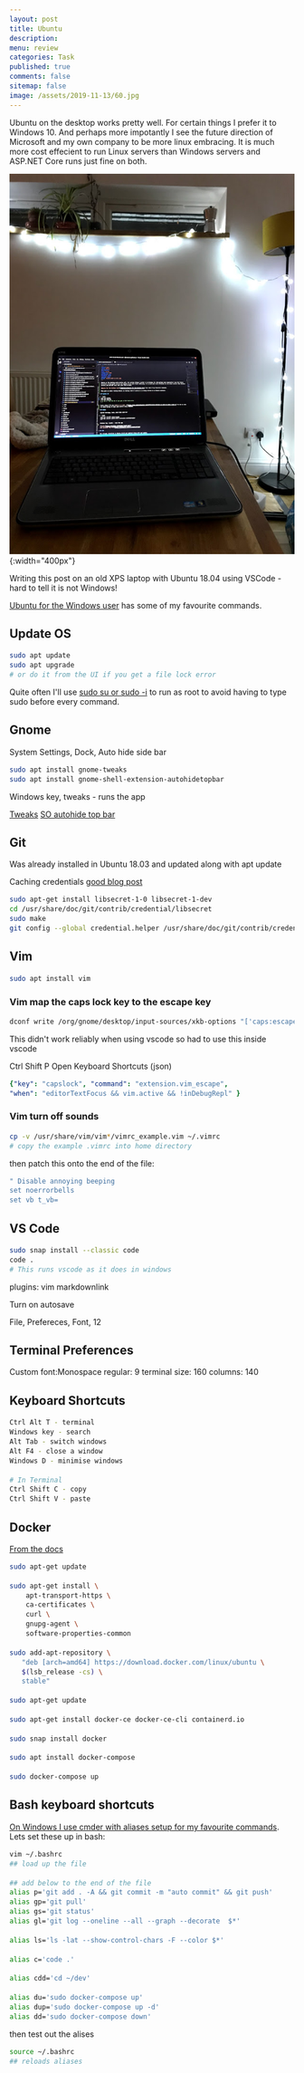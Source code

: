 ```yaml
---
layout: post
title: Ubuntu 
description: 
menu: review
categories: Task 
published: true 
comments: false     
sitemap: false
image: /assets/2019-11-13/60.jpg
---
```


Ubuntu on the desktop works pretty well. For certain things I prefer it to Windows 10. And perhaps more impotantly I see the future direction of Microsoft and my own company to be more linux embracing. It is much more cost effecient to run Linux servers than Windows servers and ASP.NET Core runs just fine on both.

![alt text](/assets/2019-11-13/60.jpg "Laptop"){:width="400px"}

Writing this post on an old XPS laptop with Ubuntu 18.04 using VSCode - hard to tell it is not Windows!

[Ubuntu for the Windows user](2018/02/21/Ubuntu-for-the-Windows-User) has some of my favourite commands.

## Update OS

```bash
sudo apt update
sudo apt upgrade
# or do it from the UI if you get a file lock error
```

Quite often I'll use [sudo su or sudo -i](https://www.maketecheasier.com/differences-between-su-sudo-su-sudo-s-sudo-i/) to run as root to avoid having to type sudo before every command.

## Gnome

System Settings, Dock, Auto hide side bar

```bash
sudo apt install gnome-tweaks
sudo apt install gnome-shell-extension-autohidetopbar
```

Windows key, tweaks - runs the app

[Tweaks](https://itsfoss.com/gnome-tweak-tool/)
[SO autohide top bar](https://askubuntu.com/a/1123870/677298)

## Git

Was already installed in Ubuntu 18.03 and updated along with apt update

Caching credentials [good blog post](https://www.softwaredeveloper.blog/git-credential-storage-libsecret)

```bash
sudo apt-get install libsecret-1-0 libsecret-1-dev
cd /usr/share/doc/git/contrib/credential/libsecret
sudo make
git config --global credential.helper /usr/share/doc/git/contrib/credential/libsecret/git-credential-libsecret
```

## Vim

```bash
sudo apt install vim
```

### Vim map the caps lock key to the escape key

```bash
dconf write /org/gnome/desktop/input-sources/xkb-options "['caps:escape']"
```

This didn't work reliably when using vscode so had to use this inside vscode

Ctrl Shift P
Open Keyboard Shortcuts (json)

```yml
{"key": "capslock", "command": "extension.vim_escape",
"when": "editorTextFocus && vim.active && !inDebugRepl" }
```

### Vim turn off sounds

```bash
cp -v /usr/share/vim/vim*/vimrc_example.vim ~/.vimrc
# copy the example .vimrc into home directory
```

then patch this onto the end of the file:

```yml
" Disable annoying beeping
set noerrorbells
set vb t_vb=
```

## VS Code

```bash
sudo snap install --classic code
code .
# This runs vscode as it does in windows
```

plugins:
vim
markdownlink

Turn on autosave

File, Prefereces, Font, 12

## Terminal Preferences

Custom font:Monospace regular: 9
terminal size: 160
columns: 140

## Keyboard Shortcuts

```bash
Ctrl Alt T - terminal
Windows key - search
Alt Tab - switch windows
Alt F4 - close a window
Windows D - minimise windows

# In Terminal
Ctrl Shift C - copy
Ctrl Shift V - paste

```

## Docker

[From the docs](https://docs.docker.com/install/linux/docker-ce/ubuntu/#install-docker-engine---community-1)

```bash
sudo apt-get update

sudo apt-get install \
    apt-transport-https \
    ca-certificates \
    curl \
    gnupg-agent \
    software-properties-common

sudo add-apt-repository \
   "deb [arch=amd64] https://download.docker.com/linux/ubuntu \
   $(lsb_release -cs) \
   stable"

sudo apt-get update

sudo apt-get install docker-ce docker-ce-cli containerd.io

sudo snap install docker  

sudo apt install docker-compose

sudo docker-compose up

```

## Bash keyboard shortcuts

[On Windows I use cmder with aliases setup for my favourite commands](/2018/01/30/Cmder-Shell). Lets set these up in bash:

```bash
vim ~/.bashrc
## load up the file

## add below to the end of the file
alias p='git add . -A && git commit -m "auto commit" && git push'
alias gp='git pull'
alias gs='git status'
alias gl='git log --oneline --all --graph --decorate  $*'

alias ls='ls -lat --show-control-chars -F --color $*'

alias c='code .'

alias cdd='cd ~/dev'

alias du='sudo docker-compose up'
alias dup='sudo docker-compose up -d'
alias dd='sudo docker-compose down'
```

then test out the alises

```bash
source ~/.bashrc
## reloads aliases
```
